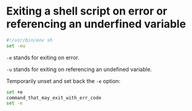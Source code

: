 # Exiting a shell script on error or referencing an underfined variable

```sh
#!/usr/bin/env sh
set -eu
```

`-e` stands for exiting on error.

`-u` stands for exiting on referencing an undefined variable.

Temporarily unset and set back the `-e` option:

```sh
set +e
command_that_may_exit_with_err_code
set -e
```
